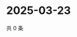 # 2025-03-23

共 0 条

<!-- BEGIN -->
<!-- 最后更新时间 Sun Mar 23 2025 00:10:20 GMT+0800 (China Standard Time) -->

<!-- END -->
